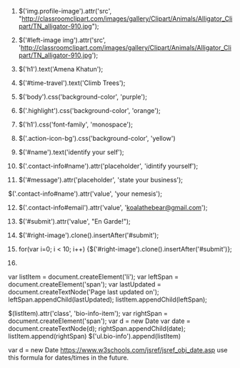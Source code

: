  1) $('img.profile-image').attr('src', "http://classroomclipart.com/images/gallery/Clipart/Animals/Alligator_Clipart/TN_alligator-910.jpg");

 2) $('#left-image img').attr('src', 'http://classroomclipart.com/images/gallery/Clipart/Animals/Alligator_Clipart/TN_alligator-910.jpg');

3) $('h1').text('Amena Khatun');

4) $('#time-travel').text('Climb Trees');

5) $('body').css('background-color', 'purple');

6) $('.highlight').css('background-color', 'orange');

7) $('h1').css('font-family', 'monospace');

8) $('.action-icon-bg').css('background-color', 'yellow')

9) $('#name').text('identify your self');

10) $('.contact-info#name').attr('placeholder', 'idintify yourself');

11) $('#message').attr('placeholder', 'state your business');

 $('.contact-info#name').attr('value', 'your nemesis');

12) $('.contact-info#email').attr('value', 'koalathebear@gmail.com');

13) $('#submit').attr('value', "En Garde!");

1) $('#right-image').clone().insertAfter('#submit');

2) for(var i=0; i < 10; i++) {$('#right-image').clone().insertAfter('#submit')};

3)
var listItem = document.createElement('li');
var leftSpan = document.createElement('span');
var lastUpdated = document.createTextNode('Page last updated on');
leftSpan.appendChild(lastUpdated);
listItem.appendChild(leftSpan);

$(listItem).attr('class', 'bio-info-item');
var rightSpan = document.createElement('span');
var d = new Date
var date = document.createTextNode(d);
rightSpan.appendChild(date);
listItem.append(rightSpan)
$('ul.bio-info').append(listItem)


var d = new Date
https://www.w3schools.com/jsref/jsref_obj_date.asp
use this formula for dates/times in the future.
